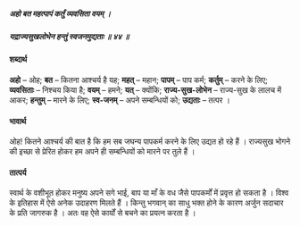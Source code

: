 ##### अहो बत महत्पापं कर्तुं व्यवसिता वयम् ।
##### यद्राज्यसुखलोभेन हन्तुं स्वजनमुद्यताः ॥ ४४ ॥

#### शब्दार्थ

**अहो** – ओह; **बत** – कितना आश्चर्य है यह; **महत्** – महान; **पापम्** – पाप कर्म; **कर्तुम्** – करने के लिए; **व्यवसिताः** – निश्चय किया  है; **वयम्** – हमने; **यत्** – क्योंकि; **राज्य-सुख-लोभेन** – राज्य-सुख के लालच में आकर; **हन्तुम्** – मारने के लिए; **स्व-जनम्** – अपने सम्बन्धियों को; **उद्यताः** – तत्पर ।

#### भावार्थ

ओह! कितने आश्चर्य की बात है कि हम सब जघन्य पापकर्म करने के लिए उद्यत हो रहे हैं । राज्यसुख भोगने की इच्छा से प्रेरित होकर हम अपने ही सम्बन्धियों को मारने पर तुले हैं ।

#### तात्पर्य

स्वार्थ के वशीभूत होकर मनुष्य अपने सगे भाई, बाप या माँ के वध जैसे पापकर्मों में प्रवृत्त हो सकता है । विश्व के इतिहास में ऐसे अनेक उदाहरण मिलते हैं । किन्तु भगवान् का साधु भक्त होने के कारण अर्जुन सदाचार के प्रति जागरुक है । अतः वह ऐसे कार्यों से बचने का प्रयत्न करता है ।